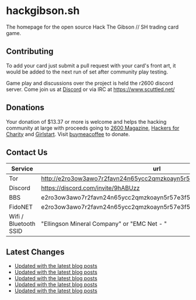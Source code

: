 # hackgibson.sh
The homepage for the open source Hack The Gibson // SH trading card game.


## Contributing

To add your card just submit a pull request with your card's front art, it would be added to the next run of set after community play testing.

Game play and discussions over the project is held the r2600 discord server. Come join us at [Discord](https://discord.com/invite/9hABUzz) or via IRC at https://www.scuttled.net/


## Donations

Your donation of $13.37 or more is welcome and helps the hacking community at large with proceeds going to [2600 Magazine](https://2600.com/), [Hackers for Charity](https://hackersforcharity.org) and [Girlstart](https://girlstart.org).  Visit [buymeacoffee](https://www.buymeacoffee.com/hackgibson.sh) to donate.


## Contact Us

Service | url
-|-
Tor | http://e2ro3ow3awo7r2favn24n65ycc2qmzkoayn5r57e3f56nvjwdcgg32ad.onion
Discord | https://discord.com/invite/9hABUzz
BBS | e2ro3ow3awo7r2favn24n65ycc2qmzkoayn5r57e3f56nvjwdcgg32ad.onion:23
FidoNET | e2ro3ow3awo7r2favn24n65ycc2qmzkoayn5r57e3f56nvjwdcgg32ad.onion:24554
Wifi / Bluetooth SSID | "Ellingson Mineral Company" or "EMC Net - <fidonet address>"

## Latest Changes
<!-- BLOG-POST-LIST:START -->
- [Updated with the latest blog posts](https://github.com/DFW2600/hackgibson.sh/commit/8caa589d4d815b736f5eb768bb0d05742dfed8f7)
- [Updated with the latest blog posts](https://github.com/DFW2600/hackgibson.sh/commit/b3698ee7f1838c48563143a02f21f66c3f3338f4)
- [Updated with the latest blog posts](https://github.com/DFW2600/hackgibson.sh/commit/03243d06edbfd77273e5d936c8a80fa9d91c7022)
- [Updated with the latest blog posts](https://github.com/DFW2600/hackgibson.sh/commit/1ffa8a30fc72b55da76e7df5bda8975453e61f5d)
- [Updated with the latest blog posts](https://github.com/DFW2600/hackgibson.sh/commit/898e7f550bcd6f0d65b8e717b3ddc6daae70c26f)
<!-- BLOG-POST-LIST:END -->
